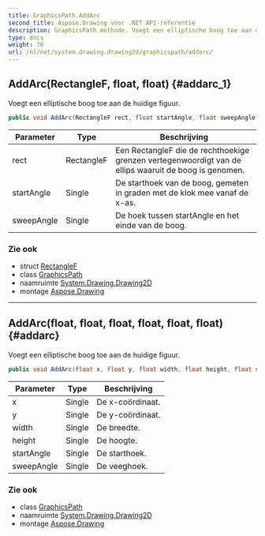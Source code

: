 ```yaml
---
title: GraphicsPath.AddArc
second_title: Aspose.Drawing voor .NET API-referentie
description: GraphicsPath methode. Voegt een elliptische boog toe aan de huidige figuur.
type: docs
weight: 70
url: /nl/net/system.drawing.drawing2d/graphicspath/addarc/
---
```

## AddArc(RectangleF, float, float) {#addarc_1}

Voegt een elliptische boog toe aan de huidige figuur.

```csharp
public void AddArc(RectangleF rect, float startAngle, float sweepAngle)
```

| Parameter | Type | Beschrijving |
| --- | --- | --- |
| rect | RectangleF | Een RectangleF die de rechthoekige grenzen vertegenwoordigt van de ellips waaruit de boog is genomen. |
| startAngle | Single | De starthoek van de boog, gemeten in graden met de klok mee vanaf de x-as. |
| sweepAngle | Single | De hoek tussen startAngle en het einde van de boog. |

### Zie ook

* struct [RectangleF](../../../system.drawing/rectanglef/)
* class [GraphicsPath](../)
* naamruimte [System.Drawing.Drawing2D](../../graphicspath/)
* montage [Aspose.Drawing](../../../)

---

## AddArc(float, float, float, float, float, float) {#addarc}

Voegt een elliptische boog toe aan de huidige figuur.

```csharp
public void AddArc(float x, float y, float width, float height, float startAngle, float sweepAngle)
```

| Parameter | Type | Beschrijving |
| --- | --- | --- |
| x | Single | De x-coördinaat. |
| y | Single | De y-coördinaat. |
| width | Single | De breedte. |
| height | Single | De hoogte. |
| startAngle | Single | De starthoek. |
| sweepAngle | Single | De veeghoek. |

### Zie ook

* class [GraphicsPath](../)
* naamruimte [System.Drawing.Drawing2D](../../graphicspath/)
* montage [Aspose.Drawing](../../../)


